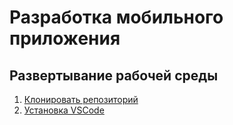 # Разработка мобильного приложения
## Развертывание рабочей среды

1. [Клонировать репозиторий](https://github.com/pluxury-kuzie/try1.git)
2. [Установка VSCode](https://code.visualstudio.com/Download)